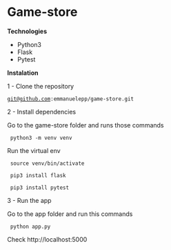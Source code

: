 # Game-store

<p><strong>Technologies</strong></p>

<ul>
<li>Python3</li>
<li>Flask</li>
<li>Pytest</li>
</ul>


<p><strong>Instalation</strong></p>

<p>1 - Clone the repository</p>

<code>git@github.com:emmanuelepp/game-store.git </code>

<p>2 - Install dependencies</p>

<p>Go to the game-store folder and runs those commands</p>

<code> python3 -m venv venv </code>

<p>Run the virtual env</p>

<code> source venv/bin/activate </code>

<code> pip3 install flask </code>

<code> pip3 install pytest </code>

3 - Run the app

<p>Go to the app folder and run this commands</p>

<code> python app.py</code>

Check http://localhost:5000





